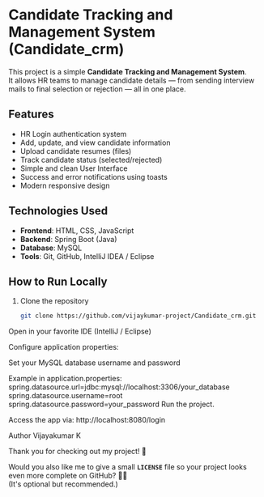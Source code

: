 # Candidate Tracking and Management System (Candidate_crm)

This project is a simple **Candidate Tracking and Management System**.  
It allows HR teams to manage candidate details — from sending interview mails to final selection or rejection — all in one place.

## Features

- HR Login authentication system
- Add, update, and view candidate information
- Upload candidate resumes (files)
- Track candidate status (selected/rejected)
- Simple and clean User Interface
- Success and error notifications using toasts
- Modern responsive design

## Technologies Used

- **Frontend**: HTML, CSS, JavaScript
- **Backend**: Spring Boot (Java)
- **Database**: MySQL
- **Tools**: Git, GitHub, IntelliJ IDEA / Eclipse

## How to Run Locally

1. Clone the repository
   ```bash
   git clone https://github.com/vijaykumar-project/Candidate_crm.git
Open in your favorite IDE (IntelliJ / Eclipse)

Configure application properties:

Set your MySQL database username and password

Example in application.properties:
spring.datasource.url=jdbc:mysql://localhost:3306/your_database
spring.datasource.username=root
spring.datasource.password=your_password
Run the project.

Access the app via:
http://localhost:8080/login

Author
Vijayakumar K

Thank you for checking out my project! 🚀

Would you also like me to give a small **`LICENSE`** file so your project looks even more complete on GitHub? 📄✨  
(It's optional but recommended.)
